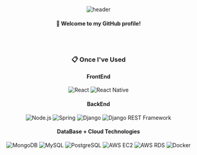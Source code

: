 <div align="center"> 

![header](https://capsule-render.vercel.app/api?type=soft&color=gradient&height=150&section=header&text=hhee4455&fontColor=ffffff&fontSize=70&animation=fadeIn&fontAlignY=55&desc=%20&descAlignY=62&descAlign=62&descColor=6441a5&descStrokeColor=ffffff&descStroke=3)
####  :wave: Welcome to my GitHub profile!

 <br/>
 <br/>
  
###  :clipboard: Once I've Used 

#### FrontEnd

<div>
  <img src="https://img.shields.io/badge/React-61DAFB?style=for-the-badge&logo=React&logoColor=white" alt="React" />
  <img src="https://img.shields.io/badge/React%20Native-61DAFB?style=for-the-badge&logo=React&logoColor=white" alt="React Native" />
</div>

#### BackEnd

<div>
  <img src="https://img.shields.io/badge/Node.js-339933?style=for-the-badge&logo=Node.js&logoColor=white" alt="Node.js" />
  <img src="https://img.shields.io/badge/Spring-6DB33F?style=for-the-badge&logo=Spring&logoColor=white" alt="Spring" />
  <img src="https://img.shields.io/badge/Django-092E20?style=for-the-badge&logo=Django&logoColor=white" alt="Django" />
  <img src="https://img.shields.io/badge/Django%20REST%20Framework-092E20?style=for-the-badge&logo=Django&logoColor=white" alt="Django REST Framework" />
</div>

#### DataBase + Cloud Technologies

<div>
  <img src="https://img.shields.io/badge/MongoDB-47A248?style=for-the-badge&logo=MongoDB&logoColor=white" alt="MongoDB" />
  <img src="https://img.shields.io/badge/MySQL-4479A1?style=for-the-badge&logo=MySQL&logoColor=white" alt="MySQL" />
  <img src="https://img.shields.io/badge/PostgreSQL-336791?style=for-the-badge&logo=PostgreSQL&logoColor=white" alt="PostgreSQL" />
  <img src="https://img.shields.io/badge/AWS%20EC2-232F3E?style=for-the-badge&logo=Amazon%20AWS&logoColor=white" alt="AWS EC2" />
  <img src="https://img.shields.io/badge/AWS%20RDS-232F3E?style=for-the-badge&logo=Amazon%20AWS&logoColor=white" alt="AWS RDS" />
  <img src="https://img.shields.io/badge/Docker-2496ED?style=for-the-badge&logo=Docker&logoColor=white" alt="Docker" />
</div>

